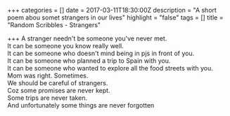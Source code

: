 +++
categories = []
date = 2017-03-11T18:30:00Z
description = "A short poem abou somet strangers in our lives"
highlight = "false"
tags = []
title = "Random Scribbles - Strangers"

+++
A stranger needn't be someone you've never met.   
 It can be someone you know really well.   
 It can be someone who doesn't mind being in pjs in front of you.   
 It can be someone who planned a trip to Spain with you.   
 It can be someone who wanted to explore all the food streets with you.   
 Mom was right. Sometimes.   
 We should be careful of strangers.   
 Coz some promises are never kept.   
 Some trips are never taken.   
 And unfortunately some things are never forgotten